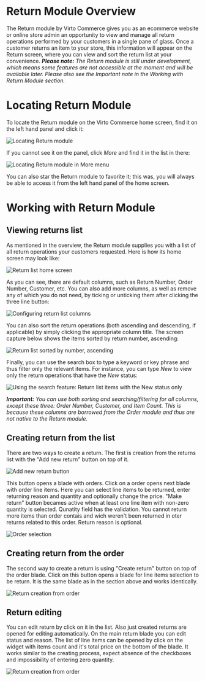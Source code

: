 ﻿
# Return Module Overview
The Return module by Virto Commerce gives you as an ecommerce website or online store admin an opportunity to view and manage all return operations performed by your customers in a single pane of glass. Once a customer returns an item to your store, this information will appear on the Return screen, where you can view and sort the return list at your convenience.
***Please note:*** *The Return module is still under development, which means some features are not accessible at the moment and will be available later. Please also see the Important note in the Working with Return Module section.*

# Locating Return Module
To locate the Return module on the Virto Commerce home screen, find it on the left hand panel and click it:

![Locating Return module](media/01-locating-return-module.png) 

If you cannot see it on the panel, click *More* and find it in the list in there:

![Locating Return module in More menu](media/02-locating-return-module-in-more.png)

You can also star the Return module to favorite it; this was, you will always be able to access it from the left hand panel of the home screen.

# Working with Return Module
## Viewing returns list
As mentioned in the overview, the Return module supplies you with a list of all return operations your customers requested. Here is how its home screen may look like:

![Return list home screen](media/03-return-list-overview.png)

As you can see, there are default columns, such as Return Number, Order Number, Customer, etc. You can also add more columns, as well as remove any of which you do not need, by ticking or unticking them after clicking the three line button:

![Configuring return list columns](media/04-configuring-return-list-columns.png) 

You can also sort the return operations (both ascending and descending, if applicable) by simply clicking the appropriate column title. The screen capture below shows the items sorted by return number, ascending:

![Return list sorted by number, ascending](media/05-return-list-sorted-by-number-ascending.png)

Finally, you can use the search box to type a keyword or key phrase and thus filter only the relevant items. For instance, you can type *New* to view only the return operations that have the *New* status:

![Using the search feature: Return list items with the New status only](media/06-return-list-search-new-only.png) 

***Important:*** *You can use both sorting and searching/filtering for all columns, except these three: Order Number, Customer, and Item Count. This is because these columns are borrowed from the Order module and thus are not native to the Return module.*

## Creating return from the list
There are two ways to create a return. The first is creation from the returns list with the "Add new return" button on top of it.

![Add new return button](media/07-add-new-return-button.png)

This button opens a blade with orders. Click on a order opens next blade with order line items. Here you can select line items to be returned, enter returning reason and quantity and optionally change the price. "Make return" button becames active when at least one line item with non-zero quantity is selected. Qunatity field has the validation. You cannot return more items than order contais and wich weren't been returned in oter returns related to this order. Return reason is optional.

![Order selection](media/08-order-select.png)

## Creating return from the order
The second way to create a return is using "Create return" button on top of the order blade. Click on this button opens a blade for line items selection to be return. It is the same blade as in the section above and works identically.

![Return creation from order](media/09-return-from-order.png)

## Return editing
You can edit return by click on it in the list. Also just created returns are opened for editing automatically. On the main return blade you can edit status and reason. The list of line items can be opened by click on the widget with items count and it's total price on the bottom of the blade. It works similar to the creating process, expect absence of the checkboxes and impossibility of entering zero quantity.

![Return creation from order](media/10-return-editign.png)

